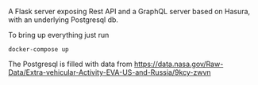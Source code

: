 A Flask server exposing Rest API and a GraphQL server based on Hasura, with an underlying Postgresql db.

To bring up everything just run

```
docker-compose up
```

The Postgresql is filled with data from https://data.nasa.gov/Raw-Data/Extra-vehicular-Activity-EVA-US-and-Russia/9kcy-zwvn
